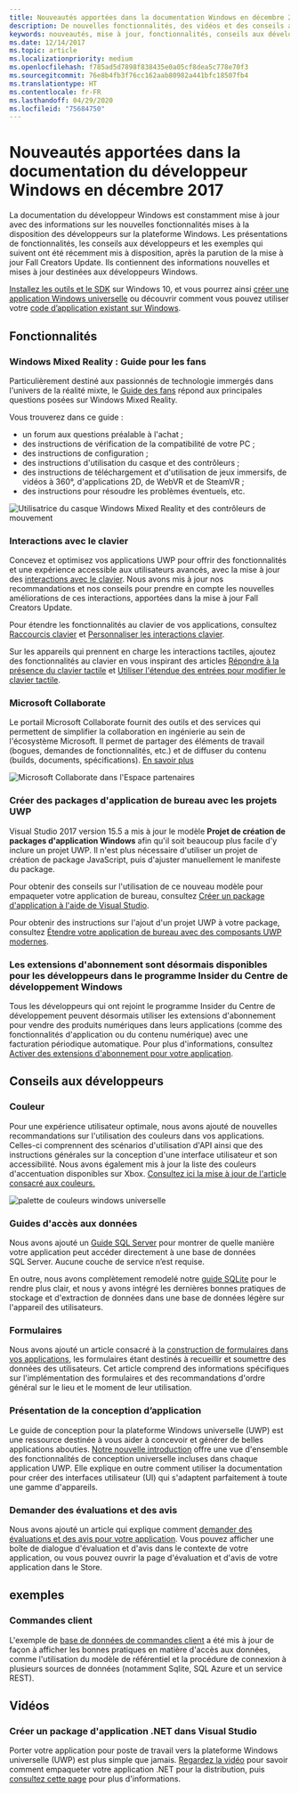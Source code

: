 ```yaml
---
title: Nouveautés apportées dans la documentation Windows en décembre 2017 - Développer des applications UWP
description: De nouvelles fonctionnalités, des vidéos et des conseils aux développeurs ont été ajoutés à la documentation du développeur Windows 10 en décembre 2017.
keywords: nouveautés, mise à jour, fonctionnalités, conseils aux développeurs, Windows 10, décembre
ms.date: 12/14/2017
ms.topic: article
ms.localizationpriority: medium
ms.openlocfilehash: f785ad5d7898f838435e0a05cf8dea5c778e70f3
ms.sourcegitcommit: 76e8b4fb3f76cc162aab80982a441bfc18507fb4
ms.translationtype: HT
ms.contentlocale: fr-FR
ms.lasthandoff: 04/29/2020
ms.locfileid: "75684750"
---
```

# <a name="whats-new-in-the-windows-developer-docs-in-december-2017"></a>Nouveautés apportées dans la documentation du développeur Windows en décembre 2017

La documentation du développeur Windows est constamment mise à jour avec des informations sur les nouvelles fonctionnalités mises à la disposition des développeurs sur la plateforme Windows. Les présentations de fonctionnalités, les conseils aux développeurs et les exemples qui suivent ont été récemment mis à disposition, après la parution de la mise à jour Fall Creators Update. Ils contiennent des informations nouvelles et mises à jour destinées aux développeurs Windows.

[Installez les outils et le SDK](https://developer.microsoft.com/windows/downloads#_blank) sur Windows 10, et vous pourrez ainsi [créer une application Windows universelle](../get-started/create-uwp-apps.md) ou découvrir comment vous pouvez utiliser votre [code d’application existant sur Windows](../porting/index.md).

## <a name="features"></a>Fonctionnalités

### <a name="windows-mixed-reality-enthusiasts-guide"></a>Windows Mixed Reality : Guide pour les fans

Particulièrement destiné aux passionnés de technologie immergés dans l'univers de la réalité mixte, le [Guide des fans](https://docs.microsoft.com/windows/mixed-reality/enthusiast-guide/) répond aux principales questions posées sur Windows Mixed Reality. 

Vous trouverez dans ce guide : 
- un forum aux questions préalable à l'achat ; 
- des instructions de vérification de la compatibilité de votre PC ; 
- des instructions de configuration ; 
- des instructions d'utilisation du casque et des contrôleurs ; 
- des instructions de téléchargement et d'utilisation de jeux immersifs, de vidéos à 360°, d'applications 2D, de WebVR et de SteamVR ; 
- des instructions pour résoudre les problèmes éventuels, etc.

![Utilisatrice du casque Windows Mixed Reality et des contrôleurs de mouvement](images/BeforeYouBegin-tile.jpg)

### <a name="keyboard-interactions"></a>Interactions avec le clavier

Concevez et optimisez vos applications UWP pour offrir des fonctionnalités et une expérience accessible aux utilisateurs avancés, avec la mise à jour des [interactions avec le clavier](../design/input/keyboard-interactions.md). Nous avons mis à jour nos recommandations et nos conseils pour prendre en compte les nouvelles améliorations de ces interactions, apportées dans la mise à jour Fall Creators Update.

Pour étendre les fonctionnalités au clavier de vos applications, consultez [Raccourcis clavier](../design/input/keyboard-accelerators.md) et [Personnaliser les interactions clavier](../design/input/custom-keyboard-interactions.md).

Sur les appareils qui prennent en charge les interactions tactiles, ajoutez des fonctionnalités au clavier en vous inspirant des articles [Répondre à la présence du clavier tactile](../design/input/respond-to-the-presence-of-the-touch-keyboard.md) et [Utiliser l'étendue des entrées pour modifier le clavier tactile](../design/input/use-input-scope-to-change-the-touch-keyboard.md).

### <a name="microsoft-collaborate"></a>Microsoft Collaborate

Le portail Microsoft Collaborate fournit des outils et des services qui permettent de simplifier la collaboration en ingénierie au sein de l'écosystème Microsoft. Il permet de partager des éléments de travail (bogues, demandes de fonctionnalités, etc.) et de diffuser du contenu (builds, documents, spécifications). [En savoir plus](https://docs.microsoft.com/collaborate/)

![Microsoft Collaborate dans l'Espace partenaires](images/microsoft_collaborate_screenshot.PNG)

### <a name="package-desktop-applications-with-uwp-projects"></a>Créer des packages d'application de bureau avec les projets UWP

Visual Studio 2017 version 15.5 a mis à jour le modèle **Projet de création de packages d'application Windows** afin qu'il soit beaucoup plus facile d'y inclure un projet UWP. Il n'est plus nécessaire d'utiliser un projet de création de package JavaScript, puis d'ajuster manuellement le manifeste du package.  

Pour obtenir des conseils sur l'utilisation de ce nouveau modèle pour empaqueter votre application de bureau, consultez [Créer un package d'application à l'aide de Visual Studio](https://docs.microsoft.com/windows/msix/desktop/desktop-to-uwp-packaging-dot-net).

Pour obtenir des instructions sur l'ajout d'un projet UWP à votre package, consultez [Étendre votre application de bureau avec des composants UWP modernes](https://docs.microsoft.com/windows/uwp/porting/desktop-to-uwp-extend).

### <a name="subscription-add-ons-are-now-available-to-developers-in-the-windows-dev-center-insider-program"></a>Les extensions d'abonnement sont désormais disponibles pour les développeurs dans le programme Insider du Centre de développement Windows

Tous les développeurs qui ont rejoint le programme Insider du Centre de développement peuvent désormais utiliser les extensions d'abonnement pour vendre des produits numériques dans leurs applications (comme des fonctionnalités d'application ou du contenu numérique) avec une facturation périodique automatique. Pour plus d'informations, consultez [Activer des extensions d'abonnement pour votre application](../monetize/enable-subscription-add-ons-for-your-app.md).

## <a name="developer-guidance"></a>Conseils aux développeurs

### <a name="color"></a>Couleur

Pour une expérience utilisateur optimale, nous avons ajouté de nouvelles recommandations sur l'utilisation des couleurs dans vos applications. Celles-ci comprennent des scénarios d'utilisation d'API ainsi que des instructions générales sur la conception d'une interface utilisateur et son accessibilité. Nous avons également mis à jour la liste des couleurs d'accentuation disponibles sur Xbox. [Consultez ici la mise à jour de l'article consacré aux couleurs.](../design/style/color.md)

![palette de couleurs windows universelle](../design/basics/images/colors.png)

### <a name="data-access-guides"></a>Guides d'accès aux données

Nous avons ajouté un [Guide SQL Server](../data-access/sql-server-databases.md) pour montrer de quelle manière votre application peut accéder directement à une base de données SQL Server. Aucune couche de service n’est requise.

En outre, nous avons complètement remodelé notre [guide SQLite](../data-access/sqlite-databases.md) pour le rendre plus clair, et nous y avons intégré les dernières bonnes pratiques de stockage et d'extraction de données dans une base de données légère sur l'appareil des utilisateurs.

### <a name="forms"></a>Formulaires

Nous avons ajouté un article consacré à la [construction de formulaires dans vos applications](../design/controls-and-patterns/forms.md), les formulaires étant destinés à recueillir et soumettre des données des utilisateurs. Cet article comprend des informations spécifiques sur l'implémentation des formulaires et des recommandations d'ordre général sur le lieu et le moment de leur utilisation.

### <a name="intro-to-app-design"></a>Présentation de la conception d’application

Le guide de conception pour la plateforme Windows universelle (UWP) est une ressource destinée à vous aider à concevoir et générer de belles applications abouties. [Notre nouvelle introduction](../design/basics/design-and-ui-intro.md) offre une vue d'ensemble des fonctionnalités de conception universelle incluses dans chaque application UWP. Elle explique en outre comment utiliser la documentation pour créer des interfaces utilisateur (UI) qui s'adaptent parfaitement à toute une gamme d'appareils.


### <a name="request-ratings-and-reviews"></a>Demander des évaluations et des avis

Nous avons ajouté un article qui explique comment [demander des évaluations et des avis pour votre application](../monetize/request-ratings-and-reviews.md). Vous pouvez afficher une boîte de dialogue d'évaluation et d'avis dans le contexte de votre application, ou vous pouvez ouvrir la page d'évaluation et d'avis de votre application dans le Store.

## <a name="samples"></a>exemples

### <a name="customer-orders"></a>Commandes client

L'exemple de [base de données de commandes client](https://github.com/Microsoft/Windows-appsample-customers-orders-database) a été mis à jour de façon à afficher les bonnes pratiques en matière d'accès aux données, comme l'utilisation du modèle de référentiel et la procédure de connexion à plusieurs sources de données (notamment Sqlite, SQL Azure et un service REST).

## <a name="videos"></a>Vidéos

### <a name="package-a-net-app-in-visual-studio"></a>Créer un package d'application .NET dans Visual Studio

Porter votre application pour poste de travail vers la plateforme Windows universelle (UWP) est plus simple que jamais. [Regardez la vidéo](https://www.youtube.com/watch?v=fJkbYPyd08w) pour savoir comment empaqueter votre application .NET pour la distribution, puis [consultez cette page](../porting/desktop-to-uwp-packaging-dot-net.md) pour plus d'informations.